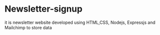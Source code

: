 # Newsletter-signup
it is newsletter website developed using HTML,CSS, Nodejs, Expressjs and Mailchimp to store data  
